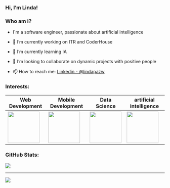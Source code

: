 ### Hi, I’m Linda! 
### Who am i? 
- I´m a software engineer, passionate about artificial intelligence
  
- 🔭 I’m currently working on ITR and CoderHouse
- 🌱 I’m currently learning IA 
- 👯 I’m looking to collaborate on dynamic projects with positive people
- 📫 How to reach me: [Linkedin - @lindapazw](www.linkedin.com/in/lindapazw)
  
  
### Interests:
Web Development | Mobile Development | Data Science | artificial intelligence
--- | --- | --- |  --- | 
<img src="https://cdn-icons-png.flaticon.com/512/8743/8743996.png" width="100" height="100" /> |<img src="https://cdn-icons-png.flaticon.com/512/3371/3371557.png" width="100" height="100" /> | <img src="https://cdn-icons-png.flaticon.com/512/9304/9304571.png" width="100" height="100" /> | <img src="[https://cdn-icons-png.flaticon.com/512/9304/9304571.png](https://flaticon.com/free-animated-icon/rocket_6172512?related_id=6172512)https://flaticon.com/free-animated-icon/rocket_6172512?related_id=6172512" width="100" height="100" />

### GitHub Stats:

![](https://github-readme-streak-stats.herokuapp.com/?user=lindapazw&theme=onedark-duo&hide_border=false)<br/>

---
[![](https://visitcount.itsvg.in/api?id=lindapazw&icon=0&color=5)](https://visitcount.itsvg.in)

